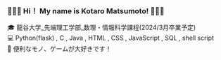 ### 👋👋👋 Hi！ My name is Kotaro Matsumoto! 👋👋👋

:mortar_board: 龍谷大学_先端理工学部_数理・情報科学課程(2024/3月卒業予定)  
:computer: Python(flask) , C , Java , HTML , CSS , JavaScript , SQL , shell script  
:heartbeat: 便利なモノ、ゲームが大好きです！
